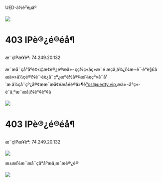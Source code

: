 UED-ä½è²èµäº



![](/cdn_error_page/img/403-bg.png)

403 IPè®¿é®éå¶
==================

æ¨çIPæ¥èª: 74.249.20.132

æ¨æå¨çå°åºè¢«ç¦æ­¢è®¿é®æä»¬çç½ç«ãç»æ¨é æçä¸ä¾¿ï¼æ¬è¯·è°è§£ã
æä»»ä½çé®ï¼è¯·éè¿å¨çº¿æºè½å®¢æï¼èç³»å¨å¹´æ ä¼çå¨çº¿å®¢ææ¯æå¢éæåéé®ä»¶è³cs@uedty.vip,æä»¬å°ç«­è¯ä¸ºæ¨æå¡ï¼è°¢è°¢ã

![](/cdn_error_page/img/cs-btn.png)

403 IPè®¿é®éå¶
==================

æ¨çIPæ¥èª: 74.249.20.132

![](/cdn_error_page/img/403-bg.png)

æ±æ­ï¼æ¨æå¨çå°åºæä¸æ¯æè®¿é®

![](/cdn_error_page/img/mcs-btn.png)